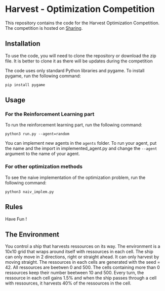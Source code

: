 # Harvest - Optimization Competition
This repository contains the code for the Harvest Optimization Competition. The competition is hosted on [Sharing](https://sharing.cs-campus.fr/compete/62).

## Installation
To use the code, you will need to clone the repository or download the zip file. It is better to clone it as there will be updates during the competition

The code uses only standard Python libraries and pygame. To install pygame, run the following command:
```
pip install pygame
```

## Usage
### For the Reinforcement Learning part
To run the reinforcement learning part, run the following command:
```
python3 run.py --agent=random
```
You can implement new agents in the `agents` folder. To run your agent, put the name and the import in implemented_agent.py and change the `--agent` argument to the name of your agent.

### For other optimization methods
To see the naive implementation of the optimization problem, run the following command:
```
python3 naiv_implem.py
```


## Rules

Have Fun !

## The Environment

You control a ship that harvests ressources on its way. The environment is a 10x10 grid that wraps around itself with ressources in each cell. The ship can only move in 2 directions, right or straight ahead. It can only harvest by moving straight. The ressources in each cells are generated with the seed = 42. All ressources are beetwen 0 and 500. The cells containing more than 0 ressources keep their number beetween 10 and 500.
Every turn, the ressource in each cell gains 1.5% and when the ship passes through a cell with ressources, it harvests 40% of the ressources in the cell.